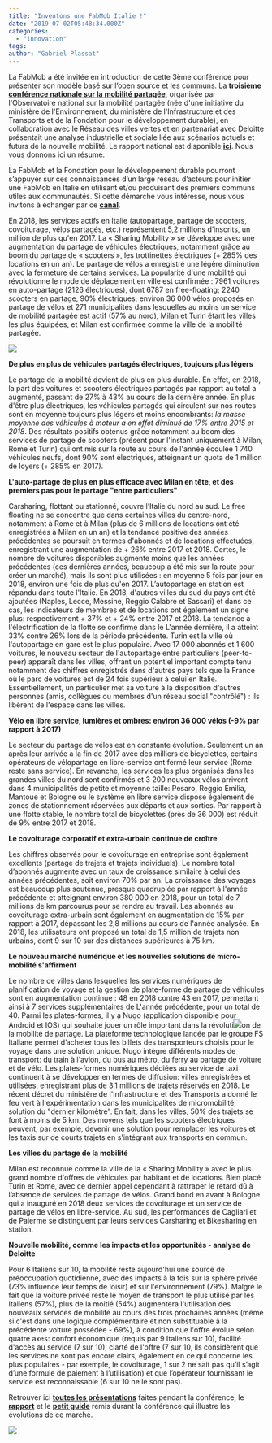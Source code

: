 ```yaml
---
title: "Inventons une FabMob Italie !"
date: "2019-07-02T05:48:34.000Z"
categories: 
  - "innovation"
tags: 
author: "Gabriel Plassat"
---
```


La FabMob a été invitée en introduction de cette 3ème conférence pour présenter son modèle basé sur l’open source et les communs. La [**troisième conférence nationale sur la mobilité partagée**](https://www.fondazionesvilupposostenibile.org/cresce-la-sharing-mobility-5-milioni-di-italiani-la-utilizzano/), organisée par l'Observatoire national sur la mobilité partagée (née d'une initiative du ministère de l'Environnement, du ministère de l'Infrastructure et des Transports et de la Fondation pour le développement durable), en collaboration avec le Réseau des villes vertes et en partenariat avec Deloitte présentait une analyse industrielle et sociale liée aux scénarios actuels et futurs de la nouvelle mobilité. Le rapport national est disponible [**ici**](https://www.fondazionesvilupposostenibile.org/download/16119/). Nous vous donnons ici un résumé.

La FabMob et la Fondation pour le développement durable pourront s’appuyer sur ces connaissances d’un large réseau d’acteurs pour initier une FabMob en Italie en utilisant et/ou produisant des premiers communs utiles aux communautés. Si cette démarche vous intéresse, nous vous invitons à échanger par ce [**canal**](https://chat.fabmob.io/channel/0-italia).

En 2018, les services actifs en Italie (autopartage, partage de scooters, covoiturage, vélos partagés, etc.) représentent 5,2 millions d’inscrits, un million de plus qu'en 2017. La « Sharing Mobility » se développe avec une augmentation du partage de véhicules électriques, notamment grâce au boom du partage de « scooters », les trottinettes électriques (+ 285% des locations en un an). Le partage de vélos a enregistré une légère diminution avec la fermeture de certains services. La popularité d'une mobilité qui révolutionne le mode de déplacement en ville est confirmée : 7961 voitures en auto-partage (2126 électriques), dont 6787 en free-floating; 2240 scooters en partage, 90% électriques; environ 36 000 vélos proposés en partage de vélos et 271 municipalités dans lesquelles au moins un service de mobilité partagée est actif (57% au nord), Milan et Turin étant les villes les plus équipées, et Milan est confirmée comme la ville de la mobilité partagée.

[![](images/conf_shar_mob-850x600.jpg)](http://lafabriquedesmobilites.fr/wp-content/uploads/2019/07/conf_shar_mob.jpg)

**De plus en plus de véhicules partagés électriques, toujours plus légers**

Le partage de la mobilité devient de plus en plus durable. En effet, en 2018, la part des voitures et scooters électriques partagés par rapport au total a augmenté, passant de 27% à 43% au cours de la dernière année. En plus d'être plus électriques, les véhicules partagés qui circulent sur nos routes sont en moyenne toujours plus légers et moins encombrants: _la masse moyenne des véhicules à moteur a en effet diminué de 17% entre 2015 et 2018_. Des résultats positifs obtenus grâce notamment au boom des services de partage de scooters (présent pour l'instant uniquement à Milan, Rome et Turin) qui ont mis sur la route au cours de l'année écoulée 1 740 véhicules neufs, dont 90% sont électriques, atteignant un quota de 1 million de loyers (+ 285% en 2017).

**L'auto-partage de plus en plus efficace avec Milan en tête, et des premiers pas pour le partage "entre particuliers"**

Carsharing, flottant ou stationné, couvre l’Italie du nord au sud. Le free floating ne se concentre que dans certaines villes du centre-nord, notamment à Rome et à Milan (plus de 6 millions de locations ont été enregistrées à Milan en un an) et la tendance positive des années précédentes se poursuit en termes d'abonnés et de locations effectuées, enregistrant une augmentation de + 26% entre 2017 et 2018. Certes, le nombre de voitures disponibles augmente moins que les années précédentes (ces dernières années, beaucoup a été mis sur la route pour créer un marché), mais ils sont plus utilisées : en moyenne 5 fois par jour en 2018, environ une fois de plus qu'en 2017. L’autopartage en station est répandu dans toute l'Italie. En 2018, d'autres villes du sud du pays ont été ajoutées (Naples, Lecce, Messine, Reggio Calabre et Sassari) et dans ce cas, les indicateurs de membres et de locations ont également un signe plus: respectivement + 37% et + 24% entre 2017 et 2018. La tendance à l'électrification de la flotte se confirme dans le L'année dernière, il a atteint 33% contre 26% lors de la période précédente. Turin est la ville où l'autopartage en gare est le plus populaire. Avec 17 000 abonnés et 1 600 voitures, le nouveau secteur de l'autopartage entre particuliers (peer-to-peer) apparaît dans les villes, offrant un potentiel important compte tenu notamment des chiffres enregistrés dans d'autres pays tels que la France où le parc de voitures est de 24 fois supérieur à celui en Italie. Essentiellement, un particulier met sa voiture à la disposition d'autres personnes (amis, collègues ou membres d'un réseau social "contrôlé") : ils libèrent de l'espace dans les villes.

**Vélo en libre service, lumières et ombres: environ 36 000 vélos (-9% par rapport à 2017)**

Le secteur du partage de vélos est en constante évolution. Seulement un an après leur arrivée à la fin de 2017 avec des milliers de bicyclettes, certains opérateurs de vélopartage en libre-service ont fermé leur service (Rome reste sans service). En revanche, les services les plus organisés dans les grandes villes du nord sont confirmés et 3 200 nouveaux vélos arrivent dans 4 municipalités de petite et moyenne taille: Pesaro, Reggio Emilia, Mantoue et Bologne où le système en libre service dispose également de zones de stationnement réservées aux départs et aux sorties. Par rapport à une flotte stable, le nombre total de bicyclettes (près de 36 000) est réduit de 9% entre 2017 et 2018.

**Le covoiturage corporatif et extra-urbain continue de croître**

Les chiffres observés pour le covoiturage en entreprise sont également excellents (partage de trajets et trajets individuels). Le nombre total d’abonnés augmente avec un taux de croissance similaire à celui des années précédentes, soit environ 70% par an. La croissance des voyages est beaucoup plus soutenue, presque quadruplée par rapport à l'année précédente et atteignant environ 380 000 en 2018, pour un total de 7 millions de km parcourus pour se rendre au travail. Les abonnés au covoiturage extra-urbain sont également en augmentation de 15% par rapport à 2017, dépassant les 2,8 millions au cours de l'année analysée. En 2018, les utilisateurs ont proposé un total de 1,5 million de trajets non urbains, dont 9 sur 10 sur des distances supérieures à 75 km.

**Le nouveau marché numérique et les nouvelles solutions de micro-mobilité s'affirment**

Le nombre de villes dans lesquelles les services numériques de planification de voyage et la gestion de plate-forme de partage de véhicules sont en augmentation continue : 48 en 2018 contre 43 en 2017, permettant ainsi à 7 services supplémentaires de L'année précédente, pour un total de 40. Parmi les plates-formes, il y a Nugo (application disponible pour Android et IOS) qui souhaite jouer un rôle important dans la révoluti[![](images/panneau-150x150.jpg)](http://lafabriquedesmobilites.fr/wp-content/uploads/2019/07/panneau.jpg)on de la mobilité de partage. La plateforme technologique lancée par le groupe FS Italiane permet d’acheter tous les billets des transporteurs choisis pour le voyage dans une solution unique. Nugo intègre différents modes de transport: du train à l'avion, du bus au métro, du ferry au partage de voiture et de vélo. Les plates-formes numériques dédiées au service de taxi continuent à se développer en termes de diffusion: villes enregistrées et utilisées, enregistrant plus de 3,1 millions de trajets réservés en 2018. Le récent décret du ministère de l'Infrastructure et des Transports a donné le feu vert à l'expérimentation dans les municipalités de micromobilité, solution du "dernier kilomètre". En fait, dans les villes, 50% des trajets se font à moins de 5 km. Des moyens tels que les scooters électriques peuvent, par exemple, devenir une solution pour remplacer les voitures et les taxis sur de courts trajets en s'intégrant aux transports en commun.

**Les villes du partage de la mobilité**

Milan est reconnue comme la ville de la « Sharing Mobility » avec le plus grand nombre d'offres de véhicules par habitant et de locations. Bien placé Turin et Rome, avec ce dernier appel cependant à rattraper le retard dû à l’absence de services de partage de vélos. Grand bond en avant à Bologne qui a inauguré en 2018 deux services de covoiturage et un service de partage de vélos en libre-service. Au sud, les performances de Cagliari et de Palerme se distinguent par leurs services Carsharing et Bikesharing en station.

**Nouvelle mobilité, comme les impacts et les opportunités - analyse de Deloitte**

Pour 6 Italiens sur 10, la mobilité reste aujourd'hui une source de préoccupation quotidienne, avec des impacts à la fois sur la sphère privée (73% influence leur temps de loisir) et sur l'environnement (79%). Malgré le fait que la voiture privée reste le moyen de transport le plus utilisé par les Italiens (57%), plus de la moitié (54%) augmentera l'utilisation des nouveaux services de mobilité au cours des trois prochaines années (même si c'est dans une logique complémentaire et non substituable à la précédente voiture possédée - 69%), à condition que l'offre évolue selon quatre axes: confort économique (requis par 9 Italiens sur 10), facilité d'accès au service (7 sur 10), clarté de l'offre (7 sur 10, ils considèrent que les services ne sont pas encore clairs, également en ce qui concerne les plus populaires - par exemple, le covoiturage, 1 sur 2 ne sait pas qu’il s’agit d’une formule de paiement à l’utilisation) et que l’opérateur fournissant le service est reconnaissable (6 sur 10 ne le sont pas).

Retrouver ici [**toutes les présentations**](https://www.fondazionesvilupposostenibile.org/cresce-la-sharing-mobility-5-milioni-di-italiani-la-utilizzano/) faites pendant la conférence, le [**rapport**](https://www.fondazionesvilupposostenibile.org/download/16119/) et le [**petit guide**](https://cloud.fabmob.io/s/WX6y8okKqDNwTLq) remis durant la conférence qui illustre les évolutions de ce marché.

[![](images/guide_conf-850x600.jpg)](http://lafabriquedesmobilites.fr/wp-content/uploads/2019/07/guide_conf.jpg)
